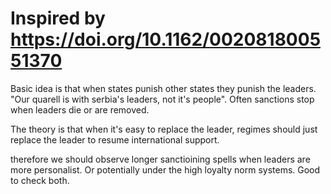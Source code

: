 # Inspired by https://doi.org/10.1162/002081800551370

Basic idea is that when states punish other states they punish the leaders. "Our quarell is with serbia's leaders, not it's people". Often sanctions stop when leaders die or are removed.

The theory is that when it's easy to replace the leader, regimes should just replace the leader to resume international support.

therefore we should observe longer sanctioining spells when leaders are more personalist. Or potentially under the high loyalty norm systems. Good to check both.
